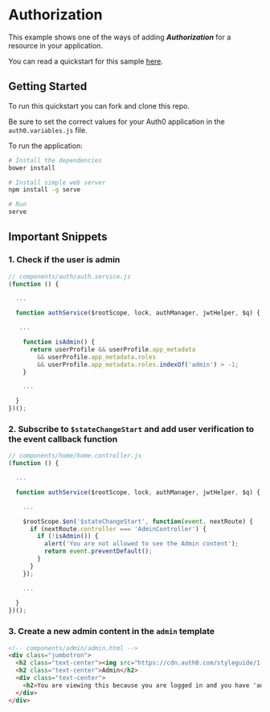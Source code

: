 # Authorization

This example shows one of the ways of adding ***Authorization*** for a resource in your application.

You can read a quickstart for this sample [here](https://auth0.com/docs/quickstart/spa/angularjs/07-authorization). 

## Getting Started

To run this quickstart you can fork and clone this repo.

Be sure to set the correct values for your Auth0 application in the `auth0.variables.js` file.

To run the application:

```bash
# Install the dependencies
bower install

# Install simple web server
npm install -g serve

# Run
serve
```

## Important Snippets

### 1. Check if the user is admin

```js
// components/auth/auth.service.js
(function () {

  ...

  function authService($rootScope, lock, authManager, jwtHelper, $q) {

   ...

    function isAdmin() {
      return userProfile && userProfile.app_metadata
        && userProfile.app_metadata.roles
        && userProfile.app_metadata.roles.indexOf('admin') > -1;
    }

    ...

  }
})();
```

### 2. Subscribe to `$stateChangeStart` and add user verification to the event callback function

```js
// components/home/home.controller.js
(function () {

  ...

  function authService($rootScope, lock, authManager, jwtHelper, $q) {

    ...

    $rootScope.$on('$stateChangeStart', function(event, nextRoute) {
      if (nextRoute.controller === 'AdminController') {
        if (!isAdmin()) {
          alert('You are not allowed to see the Admin content');
          return event.preventDefault();
        }
      }
    });

    ...
    
  }
})();
```

### 3. Create a new admin content in the `admin` template

```html
<!-- components/admin/admin.html -->
<div class="jumbotron">
  <h2 class="text-center"><img src="https://cdn.auth0.com/styleguide/1.0.0/img/badge.svg"></h2>
  <h2 class="text-center">Admin</h2>
  <div class="text-center">
    <h2>You are viewing this because you are logged in and you have 'admin' role</h2>
  </div>
</div>
```